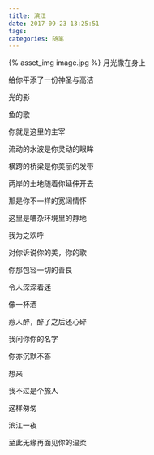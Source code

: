 ```yaml
---
title: 滨江
date: 2017-09-23 13:25:51
tags:
categories: 随笔
---
```

{% asset_img image.jpg %}
月光撒在身上

给你平添了一份神圣与高洁

光的影

鱼的歌

你就是这里的主宰

流动的水波是你灵动的眼眸

横跨的桥梁是你美丽的发带

两岸的土地随着你延伸开去

那是你不一样的宽阔情怀
<!-- more -->
这里是嘈杂环境里的静地

我为之欢呼

对你诉说你的美，你的歌

你那包容一切的善良

令人深深着迷

像一杯酒

惹人醉，醉了之后还心碎

我问你你的名字

你亦沉默不答

想来

我不过是个旅人

这样匆匆

滨江一夜

至此无缘再面见你的温柔